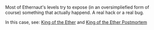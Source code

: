 Most of Ethernaut's levels try to expose (in an oversimpliefied form of course) something that actually happend. A real hack or a real bug.  


In this case, see: [King of the Ether](https://www.kingoftheether.com/thrones/kingoftheether/index.html) and [King of the Ether Postmortem](http://www.kingoftheether.com/postmortem.html)
